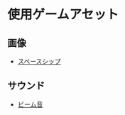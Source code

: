 # 使用ゲームアセット
## 画像
* <a href="http://opengameart.org/content/space-shooter-art">スペースシップ</a>

## サウンド
* <a href="http://www.freesound.org/people/MusicLegends/sounds/344310/">ビーム音</a>
